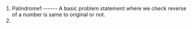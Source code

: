 1) Palindrome1 ------ A basic problem statement where we check reverse of a number is same to original or not.
2) 
